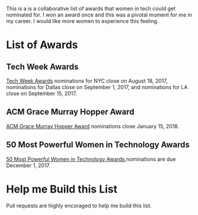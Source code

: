 This is a is a collaborative list of awards that women in tech could get nominated for. I won an award once and this was a pivotal moment for me in my career. I would like more women to experience this feeling. 

# List of Awards

## Tech Week Awards 
[Tech Week Awards](http://techweek.com/tw100/) nominations for NYC close on August 18, 2017, nominations for Dallas close on September 1, 2017, and nominations for LA close on September 15, 2017.   

## ACM Grace Murray Hopper Award
[ACM Grace Murray Hopper Award](https://awards.acm.org/hopper/nominations) nominations close January 15, 2018. 

## 50 Most Powerful Women in Technology Awards 
[50 Most Powerful Women in Technology Awards ](http://top50tech.org/2018/) nominations are due December 1, 2017.

# Help me Build this List
Pull requests are highly encoraged to help me build this list. 
